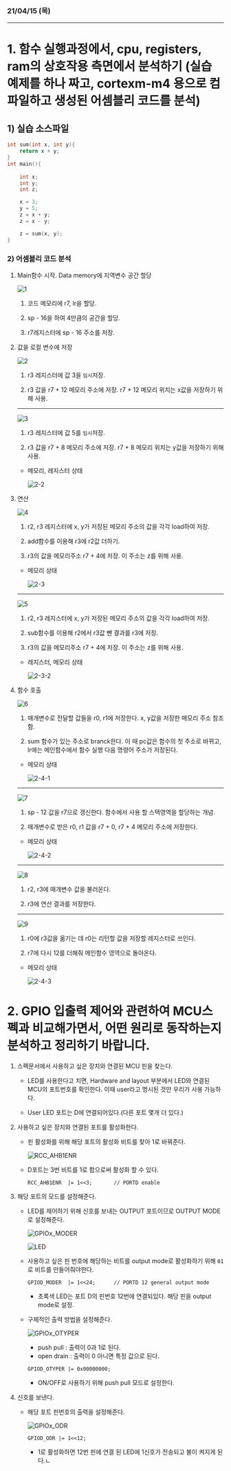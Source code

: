 ### 21/04/15 (목)

----------------------------
# 1. 함수 실행과정에서, cpu, registers, ram의 상호작용 측면에서 분석하기 (실습 예제를 하나 짜고, cortexm-m4 용으로 컴파일하고 생성된 어셈블리 코드를 분석)

## 1) 실습 소스파일

```c
int sum(int x, int y){
    return x + y;
}   
int main(){
    
    int x;
    int y;
    int z;

    x = 3;
    y = 5;
    z = x + y;
    z = x - y;

    z = sum(x, y);
}
```

### 2) 어셈블리 코드 분석
    
1. Main함수 시작. Data memory에 지역변수 공간 할당

    ![1](./image/1.png)


    1. 코드 메모리에 r7, lr을 할당.

    2. sp - 16을 하여 4만큼의 공간을 할당.

    2. r7레지스터에 sp - 16 주소를 저장.

    
2. 값을 로컬 변수에 저장 

    ![2](./image/2.png)

    1. r3 레지스터에 값 3을 `임시`저장. 

    2. r3 값을 r7 + 12 메모리 주소에 저장. r7 + 12 메모리 위치는 x값을 저장하기 위해 사용.

    ------

    ![3](./image/3.png)

    1. r3 레지스터에 값 5를 `임시`저장. 

    2. r3 값을 r7 + 8 메모리 주소에 저장. r7 + 8 메모리 위치는 y값을 저장하기 위해 사용.


    * 메모리, 레지스터 상태

        ![2-2](./image/2-2.png)



3. 연산

    ![4](./image/4.png)

    1. r2, r3 레지스터에 x, y가 저장된 메모리 주소의 값을 각각 load하여 저장.

    2. add함수를 이용해 r3에 r2값 더하기.

    3. r3의 값을 메모리주소 r7 + 4에 저장. 이 주소는 z를 위해 사용.

    * 메모리 상태

        ![2-3](./image/2-3.png)

    ------

    ![5](./image/5.png)

    1. r2, r3 레지스터에 x, y가 저장된 메모리 주소의 값을 각각 load하여 저장.

    2. sub함수를 이용해 r2에서 r3값 뺀 결과를 r3에 저장.

    3. r3의 값을 메모리주소 r7 + 4에 저장. 이 주소는 z를 위해 사용.

    * 레지스터, 메모리 상태

        ![2-3-2](./image/2-3-2.png)



4. 함수 호출

    ![6](./image/6.png)

    1. 매개변수로 전달할 값들을 r0, r1에 저장한다. x, y값을 저장한 메모리 주소 참조함.

    2. sum 함수가 있는 주소로 branck한다. 이 때 pc값은 함수의 첫 주소로 바뀌고, lr에는 메인함수에서 함수 실행 다음 명령어 주소가 저장된다.

    * 메모리 상태

        ![2-4-1](./image/2-4-1.png)

    -----
    ![7](./image/7.png)

    1. sp - 12 값을 r7으로 갱신한다. 함수에서 사용 할 스택영역을 할당하는 개념.

    2. 매개변수로 받은 r0, r1 값을 r7 + 0, r7 + 4 메모리 주소에 저장한다.

    * 메모리 상태

        ![2-4-2](./image/2-4-2.png)

    -------
    ![8](./image/8.png)

    1. r2, r3에 매개변수 값을 불러온다. 

    2. r3에 연산 결과를 저장한다. 
    
    -----
    ![9](./image/9.png)

    1. r0에 r3값을 옮기는 데 r0는 리턴할 값을 저장할 레지스터로 쓰인다.

    2. r7에 다시 12를 더해줘 메인함수 영역으로 돌아온다. 

    * 메모리 상태

        ![2-4-3](./image/2-4-3.png)

# 2. GPIO 입출력 제어와 관련하여 MCU스펙과 비교해가면서, 어떤 원리로 동작하는지 분석하고 정리하기 바랍니다.

1. 스펙문서에서 사용하고 싶은 장치와 연결된 MCU 핀을 찾는다.

    - LED를 사용한다고 치면, Hardware and layout 부분에서 LED와 연결된 MCU의 포트번호를 확인한다. 이때 user라고 명시된 것만 우리가 사용 가능하다.

    - User LED 포트는 D에 연결되어있다.(다른 포트 몇개 더 있다.)

2. 사용하고 싶은 장치와 연결된 포트를 활성화한다.

    - 핀 활성화를 위해 해당 포트의 활성화 비트를 찾아 1로 바꿔준다.

        ![RCC_AHB1ENR](./image/RCC_AHB1ENR.PNG)

    - D포트는 3번 비트를 1로 함으로써 활성화 할 수 있다.

        ```
        RCC_AHB1ENR  |= 1<<3;		// PORTD enable
        ```

3. 해당 포트의 모드를 설정해준다.

    - LED를 제어하기 위해 신호를 보내는 OUTPUT 포트이므로 OUTPUT MODE로 설정해준다. 

        ![GPIOx_MODER](./image/GPIOx_MODER.png)

        ![LED](./image/LED.png)

    - 사용하고 싶은 핀 번호에 해당하는 비트를 output mode로 활성화하기 위해 `01`로 비트를 만들어줘야한다.

        ```
        GPIOD_MODER  |= 1<<24;		// PORTD 12 general output mode
        ```

        - 초록색 LED는 포트 D의 핀번호 12번에 연결되있다. 해당 핀을 output mode로 설정.

    - 구체적인 출력 방법을 설정해준다.

        ![GPIOx_OTYPER](./image/GPIOx_OTYPER.PNG)

        - push pull : 출력이 0과 1로 된다.
        - open drain : 출력이 0 아니면 특정 값으로 된다.

        ```
        GPIOD_OTYPER |= 0x00000000;
        ```

        - ON/OFF로 사용하기 위해 push pull 모드로 설정한다.

4. 신호를 보낸다.

    - 해당 포트 핀번호의 출력을 설정해준다.

        ![GPIOx_ODR](./image/GPIOx_ODR.png)

        ```
        GPIOD_ODR |= 1<<12;
        ```

        - 1로 활성화하면 12번 핀에 연결 된 LED에 1신호가 전송되고 불이 켜지게 된다.ㄴ